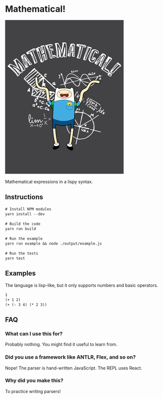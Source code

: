 # Mathematical!

![Alt text](/mathematical.png?raw=true "Mathematical")

Mathematical expressions in a lispy syntax.

## Instructions

```bash=
# Install NPM modules
yarn install --dev

# Build the code
yarn run build

# Run the example
yarn run example && node ./output/example.js

# Run the tests
yarn test
```

## Examples

The language is lisp-like, but it only supports numbers and basic operators.

```
1
(+ 1 2)
(+ (- 3 4) (* 2 3))
```

## FAQ

### What can I use this for?

Probably nothing. You might find it useful to learn from.

### Did you use a framework like ANTLR, Flex, and so on?

Nope! The parser is hand-written JavaScript. The REPL uses React.

### Why did you make this?

To practice writing parsers!
